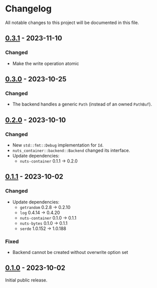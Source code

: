# Changelog

All notable changes to this project will be documented in this file.

## [0.3.1] - 2023-11-10

### Changed
- Make the write operation atomic

## [0.3.0] - 2023-10-25

### Changed
- The backend handles a generic `Path` (instead of an owned `PathBuf`).

## [0.2.0] - 2023-10-10

### Changed

- New `std::fmt::Debug` implementation for `Id`.
- `nuts_container::backend::Backend` changed its interface.
- Update dependencies:
  * `nuts-container` 0.1.1 -> 0.2.0

## [0.1.1] - 2023-10-02

### Changed
- Update dependencies:
  * `getrandom` 0.2.8 -> 0.2.10
  * `log` 0.4.14 -> 0.4.20
  * `nuts-container` 0.1.0 -> 0.1.1
  * `nuts-bytes` 0.1.0 -> 0.1.1
  * `serde` 1.0.152 -> 1.0.188

### Fixed

- Backend cannot be created without overwrite option set

## [0.1.0] - 2023-10-02

Initial public release.

[0.1.0]: https://github.com/drobin/nuts-directory/tree/v0.1.0
[0.1.1]: https://github.com/drobin/nuts-directory/tree/v0.1.1
[0.2.0]: https://github.com/drobin/nuts-directory/tree/v0.2.0
[0.3.0]: https://github.com/drobin/nuts-directory/tree/v0.3.0
[0.3.1]: https://github.com/drobin/nuts-directory/tree/v0.3.1
